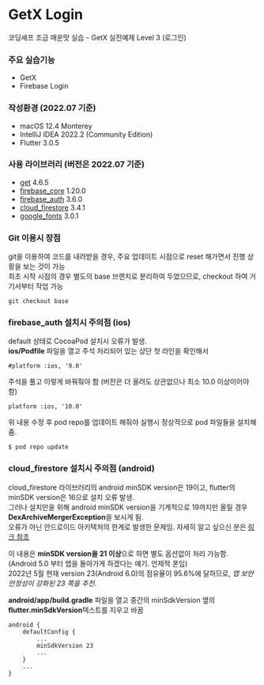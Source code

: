 # GetX Login

코딩셰프 조금 매운맛 실습 - GetX 실전예제 Level 3 (로그인)

### 주요 실습기능

* GetX
* Firebase Login

### 작성환경 (2022.07 기준)

* macOS 12.4 Monterey
* IntelliJ IDEA 2022.2 (Community Edition)
* Flutter 3.0.5

### 사용 라이브러리 (버전은 2022.07 기준)

* [get](https://pub.dev/packages/get) 4.6.5
* [firebase_core](https://pub.dev/packages/firebase_core) 1.20.0
* [firebase_auth](https://pub.dev/packages/firebase_auth) 3.6.0
* [cloud_firestore](https://pub.dev/packages/cloud_firestore) 3.4.1
* [google_fonts](https://pub.dev/packages/google_fonts) 3.0.1

### Git 이용시 장점

git을 이용하여 코드를 내려받을 경우, 주요 업데이트 시점으로 reset 해가면서 진행 상황을 보는 것이 가능  
최초 시작 시점의 경우 별도의 base 브랜치로 분리하여 두었으므로, checkout 하여 거기서부터 작업 가능

```
git checkout base
```

### firebase_auth 설치시 주의점 (ios)

default 상태로 CocoaPod 설치시 오류가 발생.  
**ios/Podfile** 파일을 열고 주석 처리되어 있는 상단 첫 라인을 확인해서

```
#platform :ios, '9.0'
```

주석을 풀고 이렇게 바꿔줘야 함 (버전은 더 올려도 상관없으나 최소 10.0 이상이어야 함)

```
platform :ios, '10.0'
```

위 내용 수정 후 pod repo를 업데이트 해줘야 실행시 정상적으로 pod 파일들을 설치해줌.
```
$ pod repo update
```


### cloud_firestore 설치시 주의점 (android)

cloud_firestore 라이브러리의 android minSDK version은 19이고, flutter의 minSDK version은 16으로 설치 오류 발생.  
그러나 설치만을 위해 android minSDK version을 기계적으로 19까지만 올릴 경우 **DexArchiveMergerException**을 보시게 됨.  
오류가 아닌 안드로이드 아키텍처의 한계로 발생한 문제임. 자세히 알고 싶으신 분은 [링크 참조](https://developer.android.com/studio/build/multidex?hl=ko)

이 내용은 **minSDK version을 21 이상**으로 하면 별도 옵션없이 처리 가능함.  
(Android 5.0 부터 앱을 돌아가게 하겠다는 얘기. 언제적 폰임)  
2022년 5월 현재 version 23(Android 6.0)의 점유율이 95.6%에 달하므로, _앱 보안 안정성이 강화된 23 쪽을 추천_.

**android/app/build.gradle** 파일을 열고 중간의 minSdkVersion 옆의 **flutter.minSdkVersion**텍스트를 지우고 바꿈

```
android {
    defaultConfig {
        ...
        minSdkVersion 23
        ...
    }
    ...
}
```
